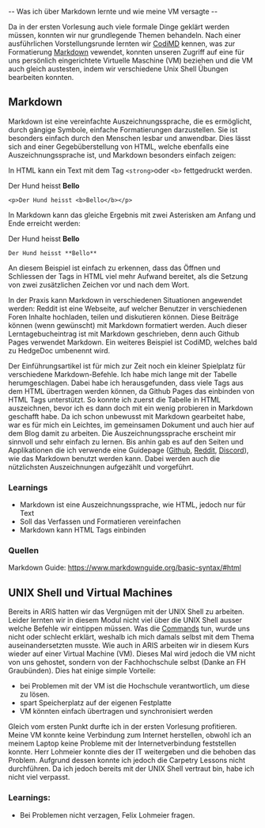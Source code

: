 -- Was ich über Markdown lernte und wie meine VM versagte --

Da in der ersten Vorlesung auch viele formale Dinge geklärt werden müssen, konnten wir nur grundlegende Themen behandeln. Nach einer ausführlichen Vorstellungsrunde lernten wir [CodiMD](https://pad.gwdg.de/) kennen, was zur Formatierung [Markdown](https://www.markdownguide.org/basic-syntax/) vewendet, konnten unseren Zugriff auf eine für uns persönlich eingerichtete Virtuelle Maschine (VM) beziehen und die VM auch gleich austesten, indem wir verschiedene Unix Shell Übungen bearbeiten konnten. 

## Markdown
Markdown ist eine vereinfachte Auszeichnungssprache, die es ermöglicht, durch gängige Symbole, einfache Formatierungen darzustellen. Sie ist besonders einfach durch den Menschen lesbar und anwendbar. Dies lässt sich and einer Gegebüberstellung von HTML, welche ebenfalls eine Auszeichnungssprache ist, und Markdown besonders einfach zeigen: 

In HTML kann ein Text mit dem Tag `<strong>`oder `<b>` fettgedruckt werden.
<p>Der Hund heisst <b>Bello</b></p>

    <p>Der Hund heisst <b>Bello</b></p>

In Markdown kann das gleiche Ergebnis mit zwei Asterisken am Anfang und Ende erreicht werden:

Der Hund heisst **Bello**

    Der Hund heisst **Bello**

An diesem Beispiel ist einfach zu erkennen, dass das Öffnen und Schliessen der Tags in HTML viel mehr Aufwand bereitet, als die Setzung von zwei zusätzlichen Zeichen vor und nach dem Wort. 


In der Praxis kann Markdown in verschiedenen Situationen angewendet werden: Reddit ist eine Webseite, auf welcher Benutzer in verschiedenen Foren Inhalte hochladen, teilen und diskutieren können. Diese Beiträge können (wenn gewünscht) mit Markdown formatiert werden. Auch dieser Lerntagebucheintrag ist mit Markdown geschrieben, denn auch Github Pages verwendet Markdown. Ein weiteres Beispiel ist CodiMD, welches bald zu HedgeDoc umbenennt wird. 

Der Einführungsartikel ist für mich zur Zeit noch ein kleiner Spielplatz für verschiedene Markdown-Befehle. Ich habe mich lange mit der Tabelle herumgeschlagen. Dabei habe ich herausgefunden, dass viele Tags aus dem HTML übertragen werden können, da Github Pages das einbinden von HTML Tags unterstützt. So konnte ich zuerst die Tabelle in HTML auszeichnen, bevor ich es dann doch mit ein wenig probieren in Markdown geschafft habe. Da ich schon unbewusst mit Markdown gearbeitet habe, war es für mich ein Leichtes, im gemeinsamen Dokument und auch hier auf dem Blog damit zu arbeiten. Die Auszeichnungssprache erscheint mir sinnvoll und sehr einfach zu lernen. Bis anhin gab es auf den Seiten und Applikationen die ich verwende eine Guidepage ([Github](https://guides.github.com/features/mastering-markdown/), [Reddit](https://www.reddit.com/wiki/markdown), [Discord](https://support.discord.com/hc/de/articles/210298617-Markdown-Text-101-Chat-Formatierung-Fett-Kursiv-Unterstrichen)), wie das Markdown benutzt werden kann. Dabei werden auch die nützlichsten Auszeichnungen aufgezählt und vorgeführt. 

### Learnings
- Markdown ist eine Auszeichnungssprache, wie HTML, jedoch nur für Text
- Soll das Verfassen und Formatieren vereinfachen
- Markdown kann HTML Tags einbinden

### Quellen
Markdown Guide: <https://www.markdownguide.org/basic-syntax/#html>


## UNIX Shell und Virtual Machines
Bereits in ARIS hatten wir das Vergnügen mit der UNIX Shell zu arbeiten. Leider lernten wir in diesem Modul nicht viel über die UNIX Shell ausser welche Befehle wir eintippen müssen. Was die [Commands](https://librarycarpentry.org/lc-shell/reference.html) tun, wurde uns nicht oder schlecht erklärt, weshalb ich mich damals selbst mit dem Thema auseinandersetzten musste. Wie auch in ARIS arbeiten wir in diesem Kurs wieder auf einer Virtual Machine (VM). Dieses Mal wird jedoch die VM nicht von uns gehostet, sondern von der Fachhochschule selbst (Danke an FH Graubünden). Dies hat einige simple Vorteile:
- bei Problemen mit der VM ist die Hochschule verantwortlich, um diese zu lösen. 
- spart Speicherplatz auf der eigenen Festplatte
- VM könnten einfach übertragen und synchronisiert werden

Gleich vom ersten Punkt durfte ich in der ersten Vorlesung profitieren. Meine VM konnte keine Verbindung zum Internet herstellen, obwohl ich an meinem Laptop keine Probleme mit der Internetverbindung feststellen konnte. Herr Lohmeier konnte dies der IT weitergeben und die behoben das Problem. Aufgrund dessen konnte ich jedoch die Carpetry Lessons nicht durchführen. Da ich jedoch bereits mit der UNIX Shell vertraut bin, habe ich nicht viel verpasst. 

### Learnings:
- Bei Problemen nicht verzagen, Felix Lohmeier fragen. 

